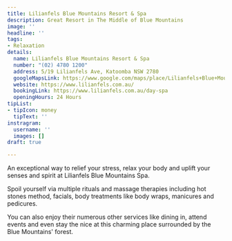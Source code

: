 ```yaml
---
title: Lilianfels Blue Mountains Resort & Spa
description: Great Resort in The Middle of Blue Mountains
image: ''
headline: ''
tags:
- Relaxation
details:
  name: Lilianfels Blue Mountains Resort & Spa
  number: "(02) 4780 1200"
  address: 5/19 Lilianfels Ave, Katoomba NSW 2780
  googleMapsLink: https://www.google.com/maps/place/Lilianfels+Blue+Mountains+Resort+%26+Spa/@-33.72935,150.3074643,17z/data=!3m1!4b1!4m8!3m7!1s0x6b126eae4da72f9d:0xcdc93026ee489bc3!5m2!4m1!1i2!8m2!3d-33.72935!4d150.309653
  website: https://www.lilianfels.com.au/
  bookingLink: https://www.lilianfels.com.au/day-spa
  openingHours: 24 Hours
tipList:
- tipIcon: money
  tipText: ''
instragram:
  username: ''
  images: []
draft: true

---
```

An exceptional way to relief your stress, relax your body and uplift your senses and spirit at Lilianfels Blue Mountains Spa.

Spoil yourself via multiple rituals and massage therapies including hot stones method, facials, body treatments like body wraps, manicures and pedicures.

You can also enjoy their numerous other services like dining in, attend events and even stay the nice at this charming place surrounded by the Blue Mountains' forest.

 